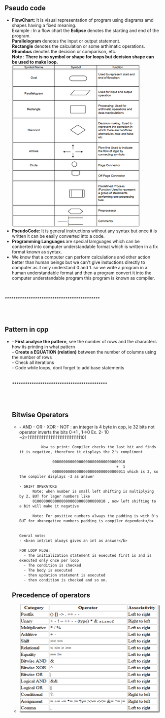 <h2>Pseudo code</h2>
<ul>
  <li>
    <b>FlowChart:</b> It is visual representation of program using diagrams amd shapes having a fixed meaning.<br/>
    Example : In a flow chart the <b>Eclipse</b> denotes the starting and end of the program.<br/>
    <b>Parallelogram</b> denotes the input or output statement. <br/>
    <b>Rectangle</b> denotes the calculation or some arthimatic operations.<br />
    <b>Rhombus</b> denotes the decision or comparison, etc.<br />
    <b>Note : There is no symbol or shape for loops but decision shape can be used to make loop.</b> <br />
    <img src="flowchart.png" />
  </li>
  <li>
    <b>PseudoCode: </b> It is general instructions without any syntax but once it is written it can be easily converted into a code.
  </li>
  <li>
    <b>Programming Languages </b> are special lamguages which can be conberted into computer understandable format which is written in a fix format known as syntax.
  </li>
  <li>
    We know that a computer can perform calculations and other action better than human beings but we can't give instuctions directly to computer as it only understand 0 and 1. so we write a program in a human understandable format and then a program convert it into the computer understandable program this program is known as compiler.
  </li>
</ul>
<br/>
<h6>********************************************</h6>
<br/>
<h2>Pattern in cpp</h2>
<ul>
  <li>
     - <b>First analyse the pattern</b>, see the number of rows and the characters how its printing in what pattern<br />
     - <b>Create a EQUATION (relation)</b> between the number of columns using the number of rows <br/>
     - Check all iterations<br/>
     - Code while loops, dont forget to add base statements <br/>

<br/>
<h6>********************************************</h6>
<br/>
<h2>Bitwise Operators</h2>
<ul>
  <li>
    - AND
    - OR
    - XOR
    - NOT : an integer is 4 byte in cpp, ie 32 bits
            not operator inverts the bits 0->1 , 1->0 
            Ex. 2- 10 
                ~2=111111111111111111111111111111101

              Now to print: Compiler checks the last bit and finds it is negative, therefore it displays the 2's compliment

                   000000000000000000000000000000010
                                                +  1
                   000000000000000000000000000000011 which is 3, so the compiler displays -3 as answer

    - SHIFT OPERATORS
          Note: when number is small left shifting is multiplying by 2, BUT for lager numbers like 
          010000000000000000000000000000010 , now left shifting to a bit will make it negative

          Note: For positive numbers always the padding is with 0's BUT for <b>negative numbers padding is compiler dependent</b>   


    Genral note: 
    - <b>an int/int always gives an int as answer</b>

    FOR LOOP FLOW: 
      - The initialization statement is executed first is and is executed only once per loop
      - The condition is checked 
      - The body is executed 
      - then updation statement is executed 
      - then condition is checked and so on.                                    
  </li>
</ul>
<h2>Precedence of operators</h2>
<ul>
  <li>
  <img src="precedence.png" />
  </li>
</ul>